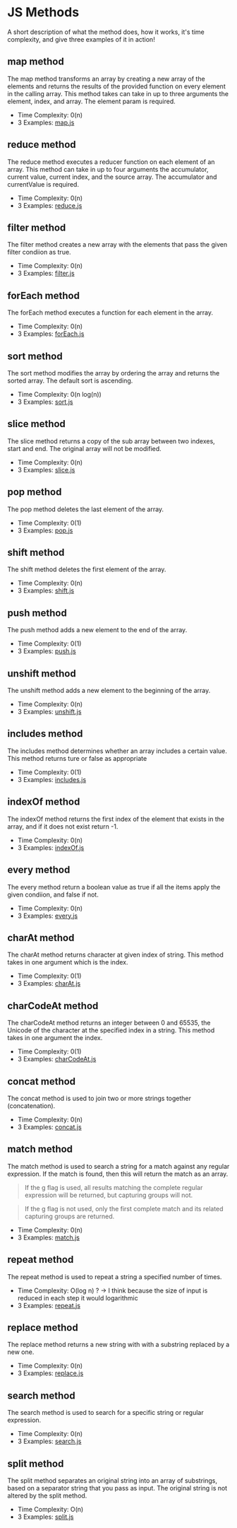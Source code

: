 # JS Methods
A short description of what the method does, how it works, it's time complexity, and give three examples of it in action!

## map method
The map method transforms an array by creating a new array of the elements and returns the results of the provided function on every element in the calling array. This method takes can take in up to three arguments the element, index, and array. The element param is required.

- Time Complexity: 0(n)
- 3 Examples: [map.js](https://github.com/dyarawilliams/js-methods-work/blob/main/map.js)

## reduce method
The reduce method executes a reducer function on each element of an array. This method can take in up to four arguments the accumulator, current value, current index, and the source array. The accumulator and currentValue is required.

- Time Complexity: 0(n)
- 3 Examples: [reduce.js](https://github.com/dyarawilliams/js-methods-work/blob/main/reduce.js)

## filter method
The filter method creates a new array with the elements that pass the given filter condiion as true.

- Time Complexity: 0(n)
- 3 Examples: [filter.js](https://github.com/dyarawilliams/js-methods-work/blob/main/filter.js)

## forEach method
The forEach method executes a function for each element in the array.
- Time Complexity: 0(n)
- 3 Examples: [forEach.js](https://github.com/dyarawilliams/js-methods-work/blob/main/forEach.js)

## sort method
The sort method modifies the array by ordering the array and returns the sorted array. The default sort is ascending.
- Time Complexity: 0(n log(n))
- 3 Examples: [sort.js](https://github.com/dyarawilliams/js-methods-work/blob/main/sort.js)

## slice method
The slice method returns a copy of the sub array between two indexes, start and end. The original array will not be modified.
- Time Complexity: 0(n)
- 3 Examples: [slice.js](https://github.com/dyarawilliams/js-methods-work/blob/main/slice.js)

## pop method
The pop method deletes the last element of the array.
- Time Complexity: 0(1)
- 3 Examples: [pop.js](https://github.com/dyarawilliams/js-methods-work/blob/main/pop.js)

## shift method
The shift method deletes the first element of the array.
- Time Complexity: 0(n)
- 3 Examples: [shift.js](https://github.com/dyarawilliams/js-methods-work/blob/main/shift.js)

## push method
The push method adds a new element to the end of the array.
- Time Complexity: 0(1)
- 3 Examples: [push.js](https://github.com/dyarawilliams/js-methods-work/blob/main/push.js)

## unshift method
The unshift method adds a new element to the beginning of the array.
- Time Complexity: 0(n)
- 3 Examples: [unshift.js](https://github.com/dyarawilliams/js-methods-work/blob/main/unshift.js)

## includes method
The includes method determines whether an array includes a certain value. This method returns ture or false as appropriate
- Time Complexity: 0(1)
- 3 Examples: [includes.js](https://github.com/dyarawilliams/js-methods-work/blob/main/includes.js)

## indexOf method
The indexOf method returns the first index of the element that exists in the array, and if it does not exist return -1.
- Time Complexity: 0(n)
- 3 Examples: [indexOf.js](https://github.com/dyarawilliams/js-methods-work/blob/main/indexOf.js)

## every method
The every method return a boolean value as true if all the items apply the given condiion, and false if not.
- Time Complexity: 0(n)
- 3 Examples: [every.js](https://github.com/dyarawilliams/js-methods-work/blob/main/every.js)

## charAt method
The charAt method returns character at given index of string. This method takes in one argument which is the index.
- Time Complexity: 0(1)
- 3 Examples: [charAt.js](https://github.com/dyarawilliams/js-methods-work/blob/main/charAt.js)

## charCodeAt method 
The charCodeAt method returns an integer between 0 and 65535, the Unicode of the character at the specified index in a string. This method takes in one argument the index. 
- Time Complexity: 0(1)
- 3 Examples: [charCodeAt.js](https://github.com/dyarawilliams/js-methods-work/blob/main/charCodeAt.js)

## concat method 
The concat method is used to join two or more strings together (concatenation).
- Time Complexity: 0(n)
- 3 Examples: [concat.js](https://github.com/dyarawilliams/js-methods-work/blob/main/concat.js)

## match method 
The match method is used to search a string for a match against any regular expression. If the match is found, then this will return the match as an array.
> If the g flag is used, all results matching the complete regular expression will be returned, but capturing groups will not.

> If the g flag is not used, only the first complete match and its related capturing groups are returned. 

- Time Complexity: 0(n)
- 3 Examples: [match.js](https://github.com/dyarawilliams/js-methods-work/blob/main/match.js)

## repeat method
The repeat method is used to repeat a string a specified number of times.
- Time Complexity: O(log n) ? -> I think because the size of input is reduced in each step it would logarithmic 
- 3 Examples: [repeat.js](https://github.com/dyarawilliams/js-methods-work/blob/main/repeat.js)

## replace method
The replace method returns a new string with with a substring replaced by a new one.
- Time Complexity: 0(n)
- 3 Examples: [replace.js](https://github.com/dyarawilliams/js-methods-work/blob/main/replace.js)

## search method
The search method is used to search for a specific string or regular expression.
- Time Complexity: 0(n)
- 3 Examples: [search.js](https://github.com/dyarawilliams/js-methods-work/blob/main/search.js)

## split method
The split method separates an original string into an array of substrings, based on a separator string that you pass as input. The original string is not altered by the split method.
- Time Complexity: O(n)
- 3 Examples: [split.js](https://github.com/dyarawilliams/js-methods-work/blob/main/split.js)